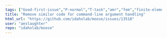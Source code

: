 ```yaml
---
tags: ["Good-first-issue","P-normal","T-task","amr","fem","finite-elements","multiphysics","object-oriented","parallel","simulation"]
title: "Remove similar code for command-line argument handling"
html_url: "https://github.com/idaholab/moose/issues/13518"
user: "aeslaughter"
repo: "idaholab/moose"
---
```



